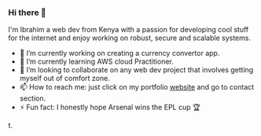 ### Hi there 👋 

I'm Ibrahim a web dev from Kenya with a passion for developing cool stuff for the internet and enjoy working on robust, secure and scalable systems.

- 🔭 I’m currently working on creating a currency convertor app. 
- 🌱 I’m currently learning AWS cloud Practitioner. 
- :open_hands: I’m looking to collaborate on any web dev project that involves getting myself out of comfort zone.
- 📫 How to reach me: just click on my portfolio [website](https://ibrahim-yusuf.netlify.app/) and go to contact section.
- ⚡ Fun fact: I honestly hope Arsenal wins the EPL cup :trophy:

t.


